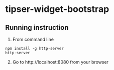 # tipser-widget-bootstrap

## Running instruction

1. From command line
```
npm install -g http-server
http-server
```

2. Go to http://localhost:8080 from your browser

